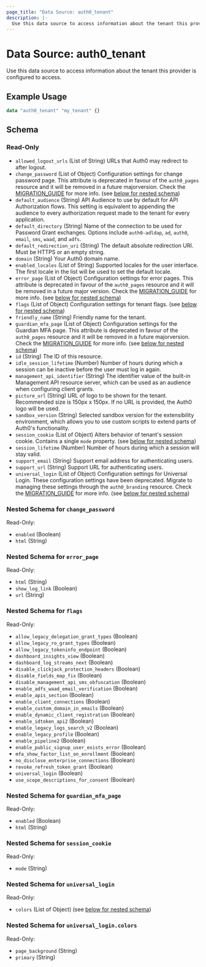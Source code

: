 ```yaml
---
page_title: "Data Source: auth0_tenant"
description: |-
  Use this data source to access information about the tenant this provider is configured to access.
---
```


# Data Source: auth0_tenant

Use this data source to access information about the tenant this provider is configured to access.

## Example Usage

```terraform
data "auth0_tenant" "my_tenant" {}
```

<!-- schema generated by tfplugindocs -->
## Schema

### Read-Only

- `allowed_logout_urls` (List of String) URLs that Auth0 may redirect to after logout.
- `change_password` (List of Object) Configuration settings for change password page. This attribute is deprecated in favour of the `auth0_pages` resource and it will be removed in a future majorversion. Check the [MIGRATION_GUIDE](https://github.com/auth0/terraform-provider-auth0/blob/main/MIGRATION_GUIDE.md#tenant-pages) for more info. (see [below for nested schema](#nestedatt--change_password))
- `default_audience` (String) API Audience to use by default for API Authorization flows. This setting is equivalent to appending the audience to every authorization request made to the tenant for every application.
- `default_directory` (String) Name of the connection to be used for Password Grant exchanges. Options include `auth0-adldap`, `ad`, `auth0`, `email`, `sms`, `waad`, and `adfs`.
- `default_redirection_uri` (String) The default absolute redirection URI. Must be HTTPS or an empty string.
- `domain` (String) Your Auth0 domain name.
- `enabled_locales` (List of String) Supported locales for the user interface. The first locale in the list will be used to set the default locale.
- `error_page` (List of Object) Configuration settings for error pages. This attribute is deprecated in favour of the `auth0_pages` resource and it will be removed in a future major version. Check the [MIGRATION_GUIDE](https://github.com/auth0/terraform-provider-auth0/blob/main/MIGRATION_GUIDE.md#tenant-pages) for more info. (see [below for nested schema](#nestedatt--error_page))
- `flags` (List of Object) Configuration settings for tenant flags. (see [below for nested schema](#nestedatt--flags))
- `friendly_name` (String) Friendly name for the tenant.
- `guardian_mfa_page` (List of Object) Configuration settings for the Guardian MFA page. This attribute is deprecated in favour of the `auth0_pages` resource and it will be removed in a future majorversion. Check the [MIGRATION_GUIDE](https://github.com/auth0/terraform-provider-auth0/blob/main/MIGRATION_GUIDE.md#tenant-pages) for more info. (see [below for nested schema](#nestedatt--guardian_mfa_page))
- `id` (String) The ID of this resource.
- `idle_session_lifetime` (Number) Number of hours during which a session can be inactive before the user must log in again.
- `management_api_identifier` (String) The identifier value of the built-in Management API resource server, which can be used as an audience when configuring client grants.
- `picture_url` (String) URL of logo to be shown for the tenant. Recommended size is 150px x 150px. If no URL is provided, the Auth0 logo will be used.
- `sandbox_version` (String) Selected sandbox version for the extensibility environment, which allows you to use custom scripts to extend parts of Auth0's functionality.
- `session_cookie` (List of Object) Alters behavior of tenant's session cookie. Contains a single `mode` property. (see [below for nested schema](#nestedatt--session_cookie))
- `session_lifetime` (Number) Number of hours during which a session will stay valid.
- `support_email` (String) Support email address for authenticating users.
- `support_url` (String) Support URL for authenticating users.
- `universal_login` (List of Object) Configuration settings for Universal Login. These configuration settings have been deprecated. Migrate to managing these settings through the `auth0_branding` resource. Check the [MIGRATION_GUIDE](https://github.com/auth0/terraform-provider-auth0/blob/main/MIGRATION_GUIDE.md#tenant-universal-login) for more info. (see [below for nested schema](#nestedatt--universal_login))

<a id="nestedatt--change_password"></a>
### Nested Schema for `change_password`

Read-Only:

- `enabled` (Boolean)
- `html` (String)


<a id="nestedatt--error_page"></a>
### Nested Schema for `error_page`

Read-Only:

- `html` (String)
- `show_log_link` (Boolean)
- `url` (String)


<a id="nestedatt--flags"></a>
### Nested Schema for `flags`

Read-Only:

- `allow_legacy_delegation_grant_types` (Boolean)
- `allow_legacy_ro_grant_types` (Boolean)
- `allow_legacy_tokeninfo_endpoint` (Boolean)
- `dashboard_insights_view` (Boolean)
- `dashboard_log_streams_next` (Boolean)
- `disable_clickjack_protection_headers` (Boolean)
- `disable_fields_map_fix` (Boolean)
- `disable_management_api_sms_obfuscation` (Boolean)
- `enable_adfs_waad_email_verification` (Boolean)
- `enable_apis_section` (Boolean)
- `enable_client_connections` (Boolean)
- `enable_custom_domain_in_emails` (Boolean)
- `enable_dynamic_client_registration` (Boolean)
- `enable_idtoken_api2` (Boolean)
- `enable_legacy_logs_search_v2` (Boolean)
- `enable_legacy_profile` (Boolean)
- `enable_pipeline2` (Boolean)
- `enable_public_signup_user_exists_error` (Boolean)
- `mfa_show_factor_list_on_enrollment` (Boolean)
- `no_disclose_enterprise_connections` (Boolean)
- `revoke_refresh_token_grant` (Boolean)
- `universal_login` (Boolean)
- `use_scope_descriptions_for_consent` (Boolean)


<a id="nestedatt--guardian_mfa_page"></a>
### Nested Schema for `guardian_mfa_page`

Read-Only:

- `enabled` (Boolean)
- `html` (String)


<a id="nestedatt--session_cookie"></a>
### Nested Schema for `session_cookie`

Read-Only:

- `mode` (String)


<a id="nestedatt--universal_login"></a>
### Nested Schema for `universal_login`

Read-Only:

- `colors` (List of Object) (see [below for nested schema](#nestedobjatt--universal_login--colors))

<a id="nestedobjatt--universal_login--colors"></a>
### Nested Schema for `universal_login.colors`

Read-Only:

- `page_background` (String)
- `primary` (String)



